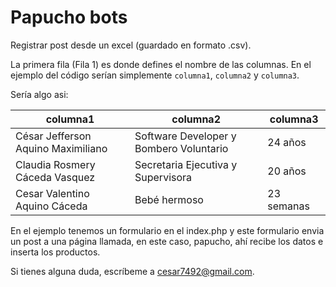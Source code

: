 # Papucho bots

Registrar post desde un excel (guardado en formato .csv).

La primera fila (Fila 1) es donde defines el nombre de las columnas. En el ejemplo del código serían simplemente `columna1`, `columna2` y `columna3`.

Sería algo asi:

| columna1                          | columna2                                | columna3  |
| ----------                        | ----------                              |---------- |
| César Jefferson Aquino Maximiliano| Software Developer y Bombero Voluntario | 24 años   |
| Claudia Rosmery Cáceda Vasquez    | Secretaria Ejecutiva y Supervisora      | 20 años   |
| Cesar Valentino Aquino Cáceda     | Bebé hermoso                            | 23 semanas|

En el ejemplo tenemos un formulario en el index.php y este formulario envia un post a una página llamada, en este caso, papucho, ahí recibe los datos e inserta los productos.

Si tienes alguna duda, escríbeme a [cesar7492@gmail.com](mailto:cesar7492@gmail.com).
